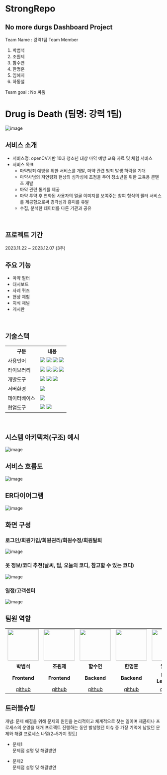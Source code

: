 # StrongRepo
## No more durgs Dashboard Project
Team Name : 강력1팀
Team Member
1. 박범석
2. 조원제
3. 함수연
4. 한명훈
5. 임혜지
6. 하동철


Team goal : No 싸움

# Drug is Death (팀명: 강력 1팀)
![image](https://github.com/2023-SMHRD-IS-CLOUD-1/StrongRepo/assets/142488262/921c791e-0e8f-4e35-8c21-e23a3cdbf3f3)



## 서비스 소개
* 서비스명: openCV기반 10대 청소년 대상 마약 예방 교육 자료 및 체험 서비스 
* 서비스 목표
  - 마약범죄 예방을 위한 서비스를 개발, 마약 관련 범죄 발생 하락을 기대
  - 마약사범의 저연령화 현상의 심각성에 초점을 두어 청소년을 위한 교육용 콘텐츠 개발
  - 마약 관련 통계를 제공
  - 마약 투약 후 변화된 사용자의 얼굴 이미지를 보여주는 참여 형식의 필터 서비스를 제공함으로써 경각심과 흥미를 유발
  - 수집, 분석한 데이터를 다른 기관과 공유
<br>

## 프로젝트 기간
2023.11.22 ~ 2023.12.07 (3주)
<br>

## 주요 기능
* 마약 필터
* 대시보드
* 사례 퀴즈
* 현상 체험
* 지식 채널
* 게시판
<br>

## 기술스택
<table>
    <tr>
        <th>구분</th>
        <th>내용</th>
    </tr>
    <tr>
        <td>사용언어</td>
        <td>
            <img src="https://img.shields.io/badge/Java-007396?style=for-the-badge&logo=java&logoColor=white"/>
            <img src="https://img.shields.io/badge/HTML5-E34F26?style=for-the-badge&logo=HTML5&logoColor=white"/>
            <img src="https://img.shields.io/badge/CSS3-1572B6?style=for-the-badge&logo=CSS3&logoColor=white"/>
            <img src="https://img.shields.io/badge/JavaScript-F7DF1E?style=for-the-badge&logo=JavaScript&logoColor=white"/>
        </td>
    </tr>
    <tr>
        <td>라이브러리</td>
        <td>
            <img src="https://img.shields.io/badge/BootStrap-7952B3?style=for-the-badge&logo=BootStrap&logoColor=white"/>
            <img src="https://img.shields.io/badge/OpenCV-5C3EE8?style=for-the-badge&logo=OpenCV&logoColor=white"/>
            <img src="https://img.shields.io/badge/dlib-008000?style=for-the-badge&logo=Dlib&logoColor=white"/>
            <img src="https://img.shields.io/badge/flask-000000?style=for-the-badge&logo=Flask&logoColor=white"/>
        </td>
    </tr>
    <tr>
        <td>개발도구</td>
        <td>
            <img src="https://img.shields.io/badge/Eclipse-2C2255?style=for-the-badge&logo=Eclipse&logoColor=white"/>
            <img src="https://img.shields.io/badge/Jupyter-F37626?style=for-the-badge&logo=Jupyter&logoColor=white"/>
            <img src="https://img.shields.io/badge/VSCode-007ACC?style=for-the-badge&logo=VisualStudioCode&logoColor=white"/>
        </td>
    </tr>
    <tr>
        <td>서버환경</td>
        <td>
            <img src="https://img.shields.io/badge/Apache Tomcat-D22128?style=for-the-badge&logo=Apache Tomcat&logoColor=white"/>
        </td>
    </tr>
    <tr>
        <td>데이터베이스</td>
        <td>
            <img src="https://img.shields.io/badge/Oracle 11g-F80000?style=for-the-badge&logo=Oracle&logoColor=white"/>
        </td>
    </tr>
    <tr>
        <td>협업도구</td>
        <td>
            <img src="https://img.shields.io/badge/Git-F05032?style=for-the-badge&logo=Git&logoColor=white"/>
            <img src="https://img.shields.io/badge/GitHub-181717?style=for-the-badge&logo=GitHub&logoColor=white"/>
        </td>
    </tr>
</table>


<br>

## 시스템 아키텍처(구조) 예시 
![image](https://github.com/2023-SMHRD-IS-CLOUD-1/StrongRepo/assets/142488262/f334cf23-22f0-481e-9894-9811c1af3715)
<br>

## 서비스 흐름도
![image](https://user-images.githubusercontent.com/25995055/178401048-d6484bda-a2d7-40e1-998b-2bd195cd9f89.png)
<br>

## ER다이어그램
![image](https://github.com/2023-SMHRD-IS-CLOUD-1/StrongRepo/assets/142488262/7a109e35-a5b8-4cb1-b73b-f17f5521b1ed)


## 화면 구성

### 로그인/회원가입/회원괸리/회원수정/회원탈퇴
![image](https://user-images.githubusercontent.com/25995055/178401098-95f15a0e-a2de-415e-83d5-883bb4cb0656.png)
<br>

### 옷 정보/코디 추천(날씨, 팁, 오늘의 코디, 참고할 수 있는 코디)
![image](https://user-images.githubusercontent.com/25995055/178401127-287e6de2-4396-49fc-a107-59c4d5cd55c7.png)
<br>

### 일정/고객센터
![image](https://user-images.githubusercontent.com/25995055/178401150-861f0e93-0f40-4fae-98c1-2099bf513c8d.png)
<br>

##  팀원 역할
<table>
  <tr>
    <td align="center"><img src="https://item.kakaocdn.net/do/fd49574de6581aa2a91d82ff6adb6c0115b3f4e3c2033bfd702a321ec6eda72c" width="100" height="100"/></td>
    <td align="center"><img src="https://mb.ntdtv.kr/assets/uploads/2019/01/Screen-Shot-2019-01-08-at-4.31.55-PM-e1546932545978.png" width="100" height="100"/></td>
    <td align="center"><img src="https://mblogthumb-phinf.pstatic.net/20160127_177/krazymouse_1453865104404DjQIi_PNG/%C4%AB%C4%AB%BF%C0%C7%C1%B7%BB%C1%EE_%B6%F3%C0%CC%BE%F0.png?type=w2" width="100" height="100"/></td>
    <td align="center"><img src="https://i.pinimg.com/236x/ed/bb/53/edbb53d4f6dd710431c1140551404af9.jpg" width="100" height="100"/></td>
    <td align="center"><img src="https://pbs.twimg.com/media/B-n6uPYUUAAZSUx.png" width="100" height="100"/></td>
    <td align="center"><img src="https://pbs.twimg.com/media/B-n6uPYUUAAZSUx.png" width="100" height="100"/></td>
  </tr>
  <tr>
    <td align="center"><strong>박범석</strong></td>
    <td align="center"><strong>조원제</strong></td>
    <td align="center"><strong>함수연</strong></td>
    <td align="center"><strong>한명훈</strong></td>
    <td align="center"><strong>임혜지</strong></td>
    <td align="center"><strong>하동철</strong></td>
  </tr>
  <tr>
    <td align="center"><b>Frontend</b></td>
    <td align="center"><b>Frontend</b></td>
    <td align="center"><b>Backend</b></td>
    <td align="center"><b>Backend</b></td>
    <td align="center"><b>Deep Learning</b></td>
  </tr>
  <tr>
    <td align="center"><a href="https://github.com/자신의username작성해주세요" target='_blank'>github</a></td>
    <td align="center"><a href="https://github.com/자신의username작성해주세요" target='_blank'>github</a></td>
    <td align="center"><a href="https://github.com/자신의username작성해주세요" target='_blank'>github</a></td>
    <td align="center"><a href="https://github.com/자신의username작성해주세요" target='_blank'>github</a></td>
    <td align="center"><a href="https://github.com/자신의username작성해주세요" target='_blank'>github</a></td>
  </tr>
</table>

## 트러블슈팅
개념: 문제 해결을 위해 문제의 원인을 논리적이고 체계적으로 찾는 일이며 제품이나 프로세스의 운영을 재개
프로젝트 진행하는 동안 발생했던 이슈 중 가장 기억에 남았던 문제와 해결 프로세스 나열(2~5가지 정도)
  
* 문제1<br>
 문제점 설명 및 해결방안
 
* 문제2<br>
 문제점 설명 및 해결방안
